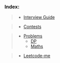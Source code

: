### Index:

> - [Interview Guide](https://github.com/anicksaha/leetcode/blob/master/resources/_md-files/interview-guide.md)

> - [Contests](https://github.com/anicksaha/leetcode/blob/master/resources/_md-files/contests.md)

> - [Problems](https://github.com/anicksaha/leetcode/blob/master/resources/_md-files/problems.md)
>   * [DP](https://github.com/anicksaha/leetcode/blob/master/resources/_md-files/dp.md)
>   * [Maths](https://github.com/anicksaha/leetcode/blob/master/resources/_md-files/maths.md)

> - [Leetcode-me](https://github.com/anicksaha/leetcode/blob/master/resources/_md-files/leetcode-me.md)


